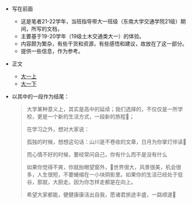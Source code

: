 * 写在前面
  - 这是笔者21-22学年，当班指导带大一班级（东南大学交通学院21级）期间，所写的文档，
  - 主要基于19-20学年（19级土木交通类大一）的体验。
  - 内容颇为繁杂，有些干货和资源，有些感悟和建议，故放在了这一部分。
  - 提供一些信息，作为参考。

* 正文
  - [大一上](https://www.yuque.com/liluanke/wnn581/zytli0?singleDoc#%20%E3%80%8A%E6%9C%AA%E6%9D%A5%E6%98%AF%E4%BD%A0%E4%BB%AC%E7%9A%84%E2%80%94%E2%80%94To%206%E7%8F%AD%E3%80%8B)
  - [大一下](https://www.yuque.com/liluanke/wnn581/hggm1d?singleDoc#%20%E3%80%8ATo%20seek,%20to%20seed.%E3%80%8B)

* 以其中的一段作为结尾：
  > 大学某种意义上，其实是高中的延续；我们选择的，不仅仅是一所学校，更是一个新的生活方式，一段新的旅程🏃‍；
  >
  > 在学习之外，想对大家说：
  >
  > 孤独的时候，想想这句话：山川是不卷收的文章，日月为你掌灯伴读📕
  > 
  > 而心情不好的时候，要经常问自己，你有什么而不是没有什么
  > 
  > 如果你觉得不爽，你就抬眼望窗外，🌸世界很大，风景很美，机会很多，人生很短，不要蜷缩在一小块阴影里。如果你的生活已经处于低谷，那就，大胆走。因为你怎样走都是在向上。
  > 
  > 希望大家都能，健健康康活出自我，愿诸君旅途丰盛，一路顺遂🎉


